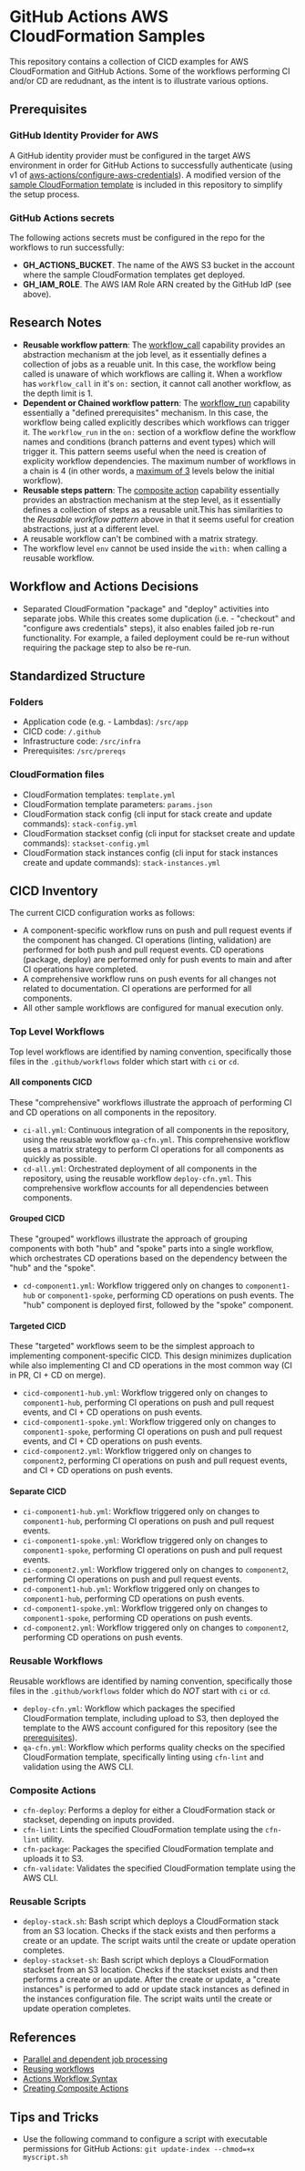 # GitHub Actions AWS CloudFormation Samples

This repository contains a collection of CICD examples for AWS CloudFormation and GitHub Actions. Some of the workflows performing CI and/or CD are redudnant, as the intent is to illustrate various options.

## Prerequisites

### GitHub Identity Provider for AWS

A GitHub identity provider must be configured in the target AWS environment in order for GitHub Actions to successfully authenticate (using v1 of [aws-actions/configure-aws-credentials](https://github.com/aws-actions/configure-aws-credentials)). A modified version of the [sample CloudFormation template](https://github.com/aws-actions/configure-aws-credentials#sample-iam-role-cloudformation-template) is included in this repository to simplify the setup process.

### GitHub Actions secrets

The following actions secrets must be configured in the repo for the workflows to run successfully:

- **GH_ACTIONS_BUCKET**. The name of the AWS S3 bucket in the account where the sample CloudFormation templates get deployed.
- **GH_IAM_ROLE**. The AWS IAM Role ARN created by the GitHub IdP (see above).

## Research Notes

- **Reusable workflow pattern**: The [workflow_call](https://docs.github.com/en/actions/using-workflows/workflow-syntax-for-github-actions#onworkflow_call) capability provides an abstraction mechanism at the job level, as it essentially defines a collection of jobs as a reuable unit. In this case, the workflow being called is unaware of which workflows are calling it. When a workflow has `workflow_call` in it's `on:` section, it cannot call another workflow, as the depth limit is 1.
- **Dependent or Chained workflow pattern**: The [workflow_run](https://docs.github.com/en/actions/using-workflows/workflow-syntax-for-github-actions#onworkflow_runbranchesbranches-ignore) capability essentially a "defined prerequisites" mechanism. In this case, the workflow being called explicitly describes which workflows can trigger it. The `workflow_run` in the `on:` section of a workflow define the workflow names and conditions (branch patterns and event types) which will trigger it. This pattern seems useful when the need is creation of explicity workflow dependencies. The maximum number of workflows in a chain is 4 (in other words, a [maximum of 3](https://docs.github.com/en/actions/using-workflows/events-that-trigger-workflows#workflow_run) levels below the initial workflow).
- **Reusable steps pattern**: The [composite action](https://docs.github.com/en/actions/creating-actions/creating-a-composite-action) capability essentially provides an abstraction mechanism at the step level, as it essentially defines a collection of steps as a reusable unit.This has similarities to the _Reusable workflow pattern_ above in that it seems useful for creation abstractions, just at a different level.
- A reusable workflow can't be combined with a matrix strategy.
- The workflow level `env` cannot be used inside the `with:` when calling a reusable workflow.

## Workflow and Actions Decisions

- Separated CloudFormation "package" and "deploy" activities into separate jobs. While this creates some duplication (i.e. - "checkout" and "configure aws credentials" steps), it also enables failed job re-run functionality. For example, a failed deployment could be re-run without requiring the package step to also be re-run.

## Standardized Structure

### Folders

- Application code (e.g. - Lambdas): `/src/app`
- CICD code: `/.github`
- Infrastructure code: `/src/infra`
- Prerequisites: `/src/prereqs`

### CloudFormation files

- CloudFormation templates: `template.yml`
- CloudFormation template parameters: `params.json`
- CloudFormation stack config (cli input for stack create and update commands): `stack-config.yml`
- CloudFormation stackset config (cli input for stackset create and update commands): `stackset-config.yml`
- CloudFormation stack instances config (cli input for stack instances create and update commands): `stack-instances.yml`

## CICD Inventory

The current CICD configuration works as follows:

- A component-specific workflow runs on push and pull request events if the component has changed. CI operations (linting, validation) are performed for both push and pull request events. CD operations (package, deploy) are performed only for push events to main and after CI operations have completed.
- A comprehensive workflow runs on push events for all changes not related to documentation. CI operations are performed for all components.
- All other sample workflows are configured for manual execution only.

### Top Level Workflows

Top level workflows are identified by naming convention, specifically those files in the `.github/workflows` folder which start with `ci` or `cd`.

#### All components CICD

These "comprehensive" workflows illustrate the approach of performing CI and CD operations on all components in the repository.

- `ci-all.yml`: Continuous integration of all components in the repository, using the reusable workflow `qa-cfn.yml`. This comprehensive workflow uses a matrix strategy to perform CI operations for all components as quickly as possible.
- `cd-all.yml`: Orchestrated deployment of all components in the repository, using the reusable workflow `deploy-cfn.yml`. This comprehensive workflow accounts for all dependencies between components.

#### Grouped CICD

These "grouped" workflows illustrate the approach of grouping components with both "hub" and "spoke" parts into a single workflow, which orchestrates CD operations based on the dependency between the "hub" and the "spoke".

- `cd-component1.yml`: Workflow triggered only on changes to `component1-hub` or `component1-spoke`, performing CD operations on push events. The "hub" component is deployed first, followed by the "spoke" component.

#### Targeted CICD

These "targeted" workflows seem to be the simplest approach to implementing component-specific CICD. This design minimizes duplication while also implementing CI and CD operations in the most common way (CI in PR, CI + CD on merge).

- `cicd-component1-hub.yml`: Workflow triggered only on changes to `component1-hub`, performing CI operations on push and pull request events, and CI + CD operations on push events.
- `cicd-component1-spoke.yml`: Workflow triggered only on changes to `component1-spoke`, performing CI operations on push and pull request events, and CI + CD operations on push events.
- `cicd-component2.yml`: Workflow triggered only on changes to `component2`, performing CI operations on push and pull request events, and CI + CD operations on push events.

#### Separate CICD

- `ci-component1-hub.yml`: Workflow triggered only on changes to `component1-hub`, performing CI operations on push and pull request events.
- `ci-component1-spoke.yml`: Workflow triggered only on changes to `component1-spoke`, performing CI operations on push and pull request events.
- `ci-component2.yml`: Workflow triggered only on changes to `component2`, performing CI operations on push and pull request events.
- `cd-component1-hub.yml`: Workflow triggered only on changes to `component1-hub`, performing CD operations on push events.
- `cd-component1-spoke.yml`: Workflow triggered only on changes to `component1-spoke`, performing CD operations on push events.
- `cd-component2.yml`: Workflow triggered only on changes to `component2`, performing CD operations on push events.

### Reusable Workflows

Reusable workflows are identified by naming convention, specifically those files in the `.github/workflows` folder which do _NOT_ start with `ci` or `cd`.

- `deploy-cfn.yml`: Workflow which packages the specified CloudFormation template, including upload to S3, then deployed the template to the AWS account configured for this repository (see the [prerequisites](#prerequisites)).
- `qa-cfn.yml`: Workflow which performs quality checks on the specified CloudFormation template, specifically linting using `cfn-lint` and validation using the AWS CLI.

### Composite Actions

- `cfn-deploy`: Performs a deploy for either a CloudFormation stack or stackset, depending on inputs provided.
- `cfn-lint`: Lints the specified CloudFormation template using the `cfn-lint` utility.
- `cfn-package`: Packages the specified CloudFormation template and uploads it to S3.
- `cfn-validate`: Validates the specified CloudFormation template using the AWS CLI.

### Reusable Scripts

- `deploy-stack.sh`: Bash script which deploys a CloudFormation stack from an S3 location. Checks if the stack exists and then performs a create or an update. The script waits until the create or update operation completes.
- `deploy-stackset-sh`: Bash script which deploys a CloudFormation stackset from an S3 location. Checks if the stackset exists and then performs a create or an update. After the create or update, a "create instances" is performed to add or update stack instances as defined in the instances configuration file. The script waits until the create or update operation completes.

## References

- [Parallel and dependent job processing](https://lannonbr.com/blog/github-actions-jobs)
- [Reusing workflows](https://docs.github.com/en/actions/using-workflows/reusing-workflows)
- [Actions Workflow Syntax](https://docs.github.com/en/actions/using-workflows/workflow-syntax-for-github-actions)
- [Creating Composite Actions](https://docs.github.com/en/actions/creating-actions/creating-a-composite-action)

## Tips and Tricks

- Use the following command to configure a script with executable permissions for GitHub Actions: `git update-index --chmod=+x myscript.sh`
